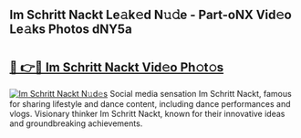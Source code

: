 ## Im Schritt Nackt Le𝚊k𝚎d N𝚞𝚍e - Part-oNX Vid𝚎o Le𝚊ks Photos dNY5a

# <h2><a href="http://fb4ym0e.evod.top/?m=Im+Schritt+Nackt">🔗 👉🔴 Im Schritt Nackt Vid𝚎o Ph𝚘t𝚘s</a></h2>

[![Im Schritt Nackt N𝚞d𝚎s](https://i.imgur.com/8V9OHl7.gif)](http://fb4ym0e.evod.top/?m=Im+Schritt+Nackt)
Social media sensation Im Schritt Nackt, famous for sharing lifestyle and dance content, including dance performances and vlogs. Visionary thinker Im Schritt Nackt, known for their innovative ideas and groundbreaking achievements. 
